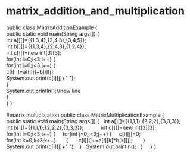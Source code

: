 # matrix_addition_and_multiplication
public class MatrixAdditionExample
{  
  public static void main(String args[])
  {  
     int a[][]={{1,3,4},{2,4,3},{3,4,5}};    
     int b[][]={{1,3,4},{2,4,3},{1,2,4}};    
     int c[][]=new int[3][3];   
     for(int i=0;i<3;i++)
     {    
        for(int j=0;j<3;j++)
        {    
           c[i][j]=a[i][j]+b[i][j];      
           System.out.print(c[i][j]+" ");    
        }    
        System.out.println();//new line    
     }    
  }
}  

#matrix multiplication 
public class MatrixMultiplicationExample
{  
   public static void main(String args[])
   {  
       int a[][]={{1,1,1},{2,2,2},{3,3,3}};    
       int b[][]={{1,1,1},{2,2,2},{3,3,3}};           
       int c[][]=new int[3][3];          
       for(int i=0;i<3;i++)
       {    
          for(int j=0;j<3;j++)
          {    
              c[i][j]=0;     
              for(int k=0;k<3;k++)      
              {      
                 c[i][j]+=a[i][k]*b[k][j];      
              }
              System.out.print(c[i][j]+" ");  
          }
          System.out.println();
       }    
   }
}  
